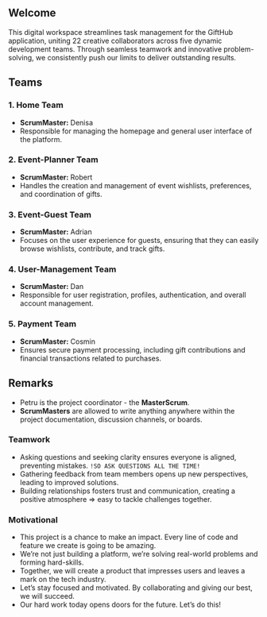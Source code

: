 ## Welcome

This digital workspace streamlines task management for the GiftHub application, uniting 22 creative collaborators across five dynamic development teams. Through seamless teamwork and innovative problem-solving, we consistently push our limits to deliver outstanding results.

## Teams

### 1. **Home** Team

- **ScrumMaster:** Denisa
- Responsible for managing the homepage and general user interface of the platform.

### 2. **Event-Planner** Team

- **ScrumMaster:** Robert
- Handles the creation and management of event wishlists, preferences, and coordination of gifts.

### 3. **Event-Guest** Team

- **ScrumMaster:** Adrian
- Focuses on the user experience for guests, ensuring that they can easily browse wishlists, contribute, and track gifts.

### 4. **User-Management** Team

- **ScrumMaster:** Dan
- Responsible for user registration, profiles, authentication, and overall account management.

### 5. **Payment** Team

- **ScrumMaster:** Cosmin
- Ensures secure payment processing, including gift contributions and financial transactions related to purchases.

## Remarks

- Petru is the project coordinator - the **MasterScrum**.
- **ScrumMasters** are allowed to write anything anywhere within the project documentation, discussion channels, or boards.

### Teamwork

- Asking questions and seeking clarity ensures everyone is aligned, preventing mistakes. `!SO ASK QUESTIONS ALL THE TIME!`
- Gathering feedback from team members opens up new perspectives, leading to improved solutions.
- Building relationships fosters trust and communication, creating a positive atmosphere => easy to tackle challenges together.

### Motivational

- This project is a chance to make an impact. Every line of code and feature we create is going to be amazing.
- We’re not just building a platform, we’re solving real-world problems and forming hard-skills.
- Together, we will create a product that impresses users and leaves a mark on the tech industry.
- Let’s stay focused and motivated. By collaborating and giving our best, we will succeed.
- Our hard work today opens doors for the future. Let’s do this!
